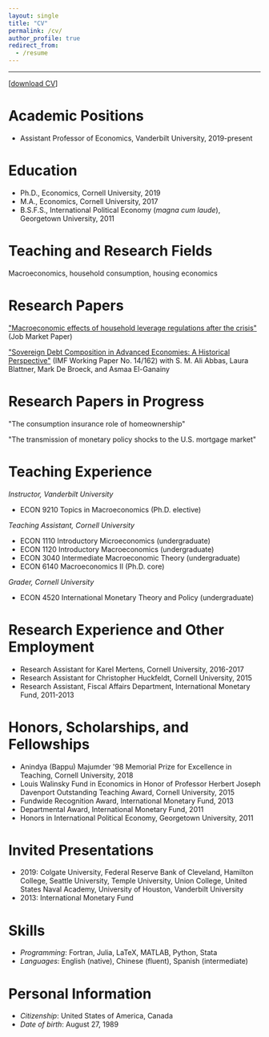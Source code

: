 ```yaml
---
layout: single
title: "CV"
permalink: /cv/
author_profile: true
redirect_from:
  - /resume
---
```

---
[[download CV](http://malin-hu.github.io/files/MH_CV.pdf)]  

Academic Positions
======
* Assistant Professor of Economics, Vanderbilt University, 2019-present

Education
======
* Ph.D., Economics, Cornell University, 2019
* M.A., Economics, Cornell University, 2017
* B.S.F.S., International Political Economy (_magna cum laude_), Georgetown University, 2011

Teaching and Research Fields
=====
Macroeconomics, household consumption, housing economics

Research Papers
====
["Macroeconomic effects of household leverage regulations after the crisis"](https://malin-hu.github.io/files/MH_JMP.pdf) (Job Market Paper)

["Sovereign Debt Composition in Advanced Economies: A Historical Perspective"](https://malin-hu.github.io/files/sovereign_debt_composition.pdf) (IMF Working Paper No. 14/162) with S. M. Ali Abbas, Laura Blattner, Mark De Broeck, and Asmaa El-Ganainy

Research Papers in Progress
=====
"The consumption insurance role of homeownership"

"The transmission of monetary policy shocks to the U.S. mortgage market"

Teaching Experience
=====
_Instructor, Vanderbilt University_ 
* ECON 9210 Topics in Macroeconomics (Ph.D. elective)

_Teaching Assistant, Cornell University_
* ECON 1110 Introductory Microeconomics (undergraduate)
* ECON 1120 Introductory Macroeconomics (undergraduate)
* ECON 3040 Intermediate Macroeconomic Theory (undergraduate)
* ECON 6140 Macroeconomics II (Ph.D. core)

_Grader, Cornell University_
* ECON 4520 International Monetary Theory and Policy (undergraduate)

Research Experience and Other Employment
=====
* Research Assistant for Karel Mertens, Cornell University, 2016-2017
* Research Assistant for Christopher Huckfeldt, Cornell University, 2015
* Research Assistant, Fiscal Affairs Department, International Monetary Fund, 2011-2013

Honors, Scholarships, and Fellowships
======
* Anindya (Bappu) Majumder '98 Memorial Prize for Excellence in Teaching, Cornell University, 2018
* Louis Walinsky Fund in Economics in Honor of Professor Herbert Joseph Davenport Outstanding Teaching Award, Cornell University, 2015
* Fundwide Recognition Award, International Monetary Fund, 2013
* Departmental Award, International Monetary Fund, 2011
* Honors in International Political Economy, Georgetown University, 2011

Invited Presentations
=====
* 2019: Colgate University, Federal Reserve Bank of Cleveland, Hamilton College, Seattle University, Temple University, Union College, United States Naval Academy, University of Houston, Vanderbilt University
* 2013: International Monetary Fund

Skills
======
* _Programming_: Fortran, Julia, LaTeX, MATLAB, Python, Stata
* _Languages_: English (native), Chinese (fluent), Spanish (intermediate)

Personal Information
====
* _Citizenship_: United States of America, Canada
* _Date of birth_: August 27, 1989
